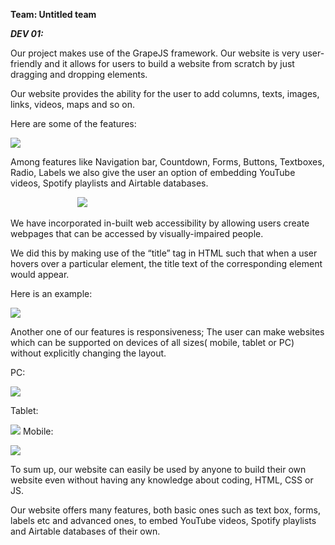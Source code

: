 **Team: Untitled team**

***DEV 01:***

Our project makes use of the GrapeJS framework. Our website is very user-friendly and it allows for users to build a website from scratch by just dragging and dropping elements.

Our website provides the ability for the user to add columns, texts, images, links, videos, maps and so on.

Here are some of the features:

![](https://s3.us-west-2.amazonaws.com/secure.notion-static.com/0d233ebb-ced5-4d3a-b217-de98c8be871f/Untitled.png?X-Amz-Algorithm=AWS4-HMAC-SHA256&X-Amz-Content-Sha256=UNSIGNED-PAYLOAD&X-Amz-Credential=AKIAT73L2G45EIPT3X45%2F20220130%2Fus-west-2%2Fs3%2Faws4_request&X-Amz-Date=20220130T074822Z&X-Amz-Expires=86400&X-Amz-Signature=fd5ce506d2eae52d0318c529de8dad7f35c67a21c10792c1f9f9ee33a81374fd&X-Amz-SignedHeaders=host&response-content-disposition=filename%20%3D%22Untitled.png%22&x-id=GetObject)


Among features like Navigation bar, Countdown, Forms, Buttons, Textboxes, Radio, Labels we also give the user an option of embedding YouTube videos, Spotify playlists and Airtable databases.

`  				`![](https://s3.us-west-2.amazonaws.com/secure.notion-static.com/256fbc4f-d61e-4ef7-8438-c881676984d5/Untitled.png?X-Amz-Algorithm=AWS4-HMAC-SHA256&X-Amz-Content-Sha256=UNSIGNED-PAYLOAD&X-Amz-Credential=AKIAT73L2G45EIPT3X45%2F20220130%2Fus-west-2%2Fs3%2Faws4_request&X-Amz-Date=20220130T075006Z&X-Amz-Expires=86400&X-Amz-Signature=83e5c11d30ba4c71fe83f388ba6b89fb60da9b798ae32a840e052c1f5c55f650&X-Amz-SignedHeaders=host&response-content-disposition=filename%20%3D%22Untitled.png%22&x-id=GetObject)

We have incorporated in-built web accessibility by allowing users create webpages that can be accessed by visually-impaired people.

We did this by making use of the “title” tag in HTML such that when a user hovers over a particular element, the  title text of the corresponding element would appear.

Here is an example:

![](https://s3.us-west-2.amazonaws.com/secure.notion-static.com/93475713-8228-4860-ae40-ae3074d04230/Untitled.png?X-Amz-Algorithm=AWS4-HMAC-SHA256&X-Amz-Content-Sha256=UNSIGNED-PAYLOAD&X-Amz-Credential=AKIAT73L2G45EIPT3X45%2F20220130%2Fus-west-2%2Fs3%2Faws4_request&X-Amz-Date=20220130T075102Z&X-Amz-Expires=86400&X-Amz-Signature=c0db1a6ff92a1776a0e267c956596228b7d8d04c42b429e9ec13fe58632cd149&X-Amz-SignedHeaders=host&response-content-disposition=filename%20%3D%22Untitled.png%22&x-id=GetObject)

Another one of our features is responsiveness; The user can make websites which can be supported on devices of all sizes( mobile, tablet or PC) without explicitly changing the layout.

PC:

![](https://s3.us-west-2.amazonaws.com/secure.notion-static.com/3e183483-f5a5-4652-91e9-55c1743f4c89/Untitled.png?X-Amz-Algorithm=AWS4-HMAC-SHA256&X-Amz-Content-Sha256=UNSIGNED-PAYLOAD&X-Amz-Credential=AKIAT73L2G45EIPT3X45%2F20220130%2Fus-west-2%2Fs3%2Faws4_request&X-Amz-Date=20220130T075135Z&X-Amz-Expires=86400&X-Amz-Signature=89a015475a3d8bdaf34427c43a459e0b51d782dfc3feb59322926ad60b4134a9&X-Amz-SignedHeaders=host&response-content-disposition=filename%20%3D%22Untitled.png%22&x-id=GetObject)

Tablet:

![](https://s3.us-west-2.amazonaws.com/secure.notion-static.com/44102581-fb1b-4299-a6e8-92eed39c5d8c/Untitled.png?X-Amz-Algorithm=AWS4-HMAC-SHA256&X-Amz-Content-Sha256=UNSIGNED-PAYLOAD&X-Amz-Credential=AKIAT73L2G45EIPT3X45%2F20220130%2Fus-west-2%2Fs3%2Faws4_request&X-Amz-Date=20220130T075414Z&X-Amz-Expires=86400&X-Amz-Signature=71526eaaf7bb98f16b12a3d018c307a907d93e726968fc2e65a43ae8967fdc64&X-Amz-SignedHeaders=host&response-content-disposition=filename%20%3D%22Untitled.png%22&x-id=GetObject)
Mobile:

![](https://s3.us-west-2.amazonaws.com/secure.notion-static.com/defdf8b5-6ffa-4402-beb5-b796f1f46804/Untitled.png?X-Amz-Algorithm=AWS4-HMAC-SHA256&X-Amz-Content-Sha256=UNSIGNED-PAYLOAD&X-Amz-Credential=AKIAT73L2G45EIPT3X45%2F20220130%2Fus-west-2%2Fs3%2Faws4_request&X-Amz-Date=20220130T075532Z&X-Amz-Expires=86400&X-Amz-Signature=d0afcf6bb221aa70343bd3a204e2b09a18ce7908b47020dab9f83153b4922889&X-Amz-SignedHeaders=host&response-content-disposition=filename%20%3D%22Untitled.png%22&x-id=GetObject)

To sum up, our website can easily be used by anyone to build their own website even without having any knowledge about coding, HTML, CSS or JS.

Our website offers many features, both basic ones such as text box, forms, labels etc and advanced ones, to embed YouTube videos, Spotify playlists and Airtable databases of their own. 
